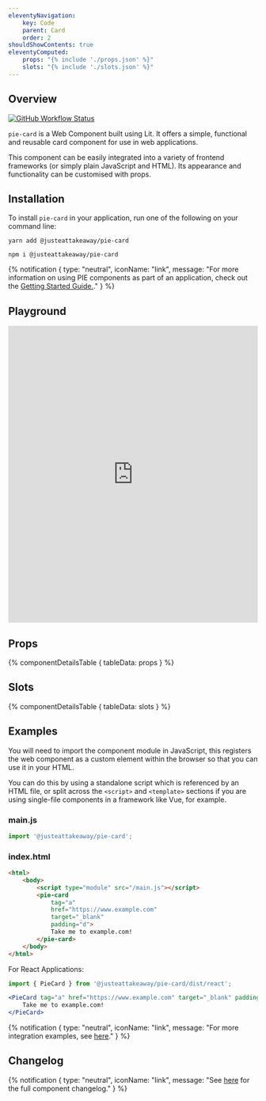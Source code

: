 ```yaml
---
eleventyNavigation:
    key: Code
    parent: Card
    order: 2
shouldShowContents: true
eleventyComputed:
    props: "{% include './props.json' %}"
    slots: "{% include './slots.json' %}"
---
```


## Overview

<p>
  <a href="https://www.npmjs.com/@justeattakeaway/{component}">
    <img alt="GitHub Workflow Status" src="https://img.shields.io/npm/v/@justeattakeaway/pie-card.svg">
  </a>
</p>

`pie-card` is a Web Component built using Lit. It offers a simple, functional and reusable card component for use in web applications.

This component can be easily integrated into a variety of frontend frameworks (or simply plain JavaScript and HTML). Its appearance and functionality can be customised with props.

## Installation

To install `pie-card` in your application, run one of the following on your command line:

```shell
yarn add @justeattakeaway/pie-card
```

```shell
npm i @justeattakeaway/pie-card
```

{% notification {
  type: "neutral",
  iconName: "link",
  message: "For more information on using PIE components as part of an application, check out the [Getting Started Guide.](https://github.com/justeattakeaway/pie/wiki/Getting-started-with-PIE-Web-Components)."
} %}

## Playground

<iframe
  src="https://webc.pie.design/?path=/story/card--default&viewMode=story&shortcuts=false&singleStory=true"
  width="100%",
  height="600px"
  style="border: none; margin-top: var(--dt-spacing-f);"
></iframe>

## Props

{% componentDetailsTable {
  tableData: props
} %}

## Slots

{% componentDetailsTable {
  tableData: slots
} %}

## Examples

You will need to import the component module in JavaScript, this registers the web component as a custom element within the browser so that you can use it in your HTML.

You can do this by using a standalone script which is referenced by an HTML file, or split across the `<script>` and `<template>` sections if you are using single-file components in a framework like Vue, for example.

### main.js
```js
import '@justeattakeaway/pie-card';
```

### index.html
```html
<html>
    <body>
        <script type="module" src="/main.js"></script>
        <pie-card
            tag="a"
            href="https://www.example.com"
            target="_blank"
            padding="d">
            Take me to example.com!
        </pie-card>
    </body>
</html>
```

For React Applications:

```jsx
import { PieCard } from '@justeattakeaway/pie-card/dist/react';

<PieCard tag="a" href="https://www.example.com" target="_blank" padding="d">
    Take me to example.com!
</PieCard>
```

{% notification {
  type: "neutral",
  iconName: "link",
  message: "For more integration examples, see [here](https://github.com/justeattakeaway/pie-aperture/tree/main)."
} %}


## Changelog

{% notification {
  type: "neutral",
  iconName: "link",
  message: "See [here](https://github.com/justeattakeaway/pie/blob/main/packages/components/pie-card/CHANGELOG.md) for the full component changelog."
} %}
